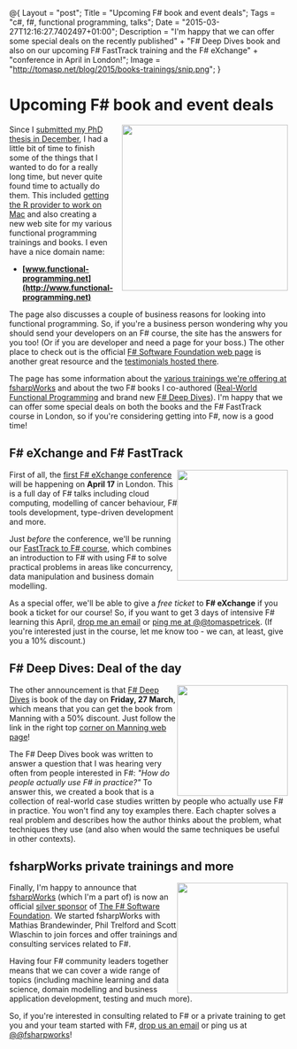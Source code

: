 ﻿@{
  Layout = "post";
  Title = "Upcoming F# book and event deals";
  Tags = "c#, f#, functional programming, talks";
  Date = "2015-03-27T12:16:27.7402497+01:00";
  Description = "I'm happy that we can offer some special deals on the recently published" +
    "F# Deep Dives book and also on our upcoming F# FastTrack training and the F# eXchange" +
    "conference in April in London!";
  Image = "http://tomasp.net/blog/2015/books-trainings/snip.png";
}

Upcoming F# book and event deals
================================

<a href="http://www.functional-programming.net">
<img src="http://tomasp.net/blog/2015/books-trainings/snip.png" style="width:300px;float:right;margin:0px 0px 15px 15px" />
</a>

Since I [submitted my PhD thesis in December](https://twitter.com/tomaspetricek/status/544531884030840832),
I had a little bit of time to finish some of the things that I wanted to do for a really long time, but
never quite found time to actually do them. This included [getting the R provider to work on 
Mac](http://bluemountaincapital.github.io/FSharpRProvider/mac-and-linux.html) and also creating a new 
web site for my various functional programming trainings and books. I even have a nice domain name:

 - **[www.functional-programming.net](http://www.functional-programming.net)**

The page also discusses a couple of business reasons for looking into functional programming. So, if you're
a business person wondering why you should send your developers on an F# course, the site has the answers
for you too! (Or if you are developer and need a page for your boss.) The other place to check out is the
official [F# Software Foundation web page](http://www.fsharp.org) is another great resource and the
[testimonials hosted there](http://fsharp.org/testimonials/).

The page has some information about the [various trainings we're offering at fsharpWorks](http://functional-programming.net/#trainings)
and about the two F# books I co-authored ([Real-World Functional Programming](http://functional-programming.net/rwfp/) and 
brand new [F# Deep Dives](http://functional-programming.net/deepdives/)). 
I'm happy that we can offer some special deals on both the books and the F# FastTrack course in London, 
so if you're considering getting into F#, now is a good time!

F# eXchange and F# FastTrack
----------------------------

<img src="fsex.png" style="float:right; maring:0px 0px 15px 15px;width:200px" />

First of all, the [first F# eXchange conference](https://skillsmatter.com/conferences/6724-fsharp-exchange-2015) 
will be happening on **April 17** in London. This is a full day of F# talks including cloud computing,
modelling of cancer behaviour, F# tools development, type-driven development and more.

Just _before_ the conference, we'll be running our [FastTrack to F# course](https://skillsmatter.com/courses/473-tomas-petricek-phil-trelford-fast-track-to-fsharp),
which combines an introduction to F# with using F# to solve practical problems in areas like concurrency, 
data manipulation and business domain modelling. 

As a special offer, we'll be able to give a *free ticket* to **F# eXchange** if you book a ticket for our course!
So, if you want to get 3 days of intensive F# learning this April, [drop me an email](mailto:tomas@tomasp.net)
or [ping me at @@tomaspetricek](http://twitter.com/tomaspetricek). (If you're interested just in the course, let
me know too - we can, at least, give you a 10% discount.)

F# Deep Dives: Deal of the day
-------------------------------

<img src="deep.png" style="float:right; maring:0px 0px 15px 15px;width:200px" />

The other announcement is that [F# Deep Dives](http://manning.com/petricek2/) is book of the day on 
**Friday, 27 March**, which means that you can get the book from Manning with a 50% discount. Just 
follow the link in the right top [corner on Manning web page](http://manning.com/)!

The F# Deep Dives book was written to answer a question that I was hearing very often from people
interested in F#: _"How do people actually use F# in practice?"_ To answer this, we created a book
that is a collection of real-world case studies written by people who actually use F# in practice.
You won't find any toy examples there. Each chapter solves a real problem and describes how the 
author thinks about the problem, what techniques they use (and also when would the same techniques
be useful in other contexts).

fsharpWorks private trainings and more
--------------------------------------

<img src="fsharpworks.png" style="float:right; maring:0px 0px 15px 15px;width:200px" />

Finally, I'm happy to announce that [fsharpWorks](http://www.fsharpworks.com/) (which I'm a part
of) is now an official [silver sponsor](http://foundation.fsharp.org/member_roster?page=5) of 
[The F# Software Foundation](http://foundation.fsharp.org/). We started fsharpWorks with
Mathias Brandewinder, Phil Trelford and Scott Wlaschin to join forces and offer trainings and 
consulting services related to F#.

Having four F# community leaders together means that we can cover a wide range of topics (including
machine learning and data science, domain modelling and business application development, testing and much more).

So, if you're interested in consulting related to F# or a private training to get you and your 
team started with F#, [drop us an email](mailto:info@fsharpworks.com) or ping us at 
[@@fsharpworks](http://twitter.com/fsharpworks)!



